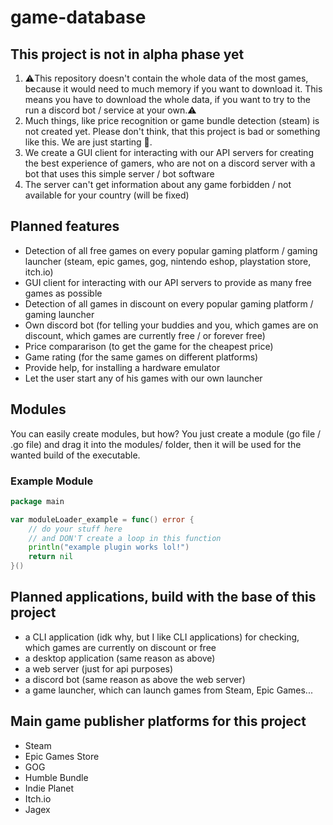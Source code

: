 # game-database


## This project is not in alpha phase yet

1. ⚠️This repository doesn't contain the whole data of the most games, because it would need to much memory if you want to download it. This means you have to download the whole data, if you want to try to the run a discord bot / service at your own.⚠️
2. Much things, like price recognition or game bundle detection (steam) is not created yet. Please don't think, that this project is bad or something like this. We are just starting 🚀.
3. We create a GUI client for interacting with our API servers for creating the best experience of gamers, who are not on a discord server with a bot that uses this simple server / bot software
4. The server can't get information about any game forbidden / not available for your country (will be fixed)
## Planned features
- Detection of all free games on every popular gaming platform / gaming launcher (steam, epic games, gog, nintendo eshop, playstation store, itch.io)
- GUI client for interacting with our API servers to provide as many free games as possible
- Detection of all games in discount on every popular gaming platform / gaming launcher
- Own discord bot (for telling your buddies and you, which games are on discount, which games are currently free / or forever free)
- Price compararison (to get the game for the cheapest price)
- Game rating (for the same games on different platforms)
- Provide help, for installing a hardware emulator
- Let the user start any of his games with our own launcher

## Modules
You can easily create modules, but how? You just create a module (go file / .go file) and drag it into the modules/ folder, then it will be used for the wanted build of the executable.
### Example Module
```go
package main

var moduleLoader_example = func() error { 
    // do your stuff here
    // and DON'T create a loop in this function
    println("example plugin works lol!")
    return nil
}()
```

## Planned applications, build with the base of this project
- a CLI application (idk why, but I like CLI applications) for checking, which games are currently on discount or free
- a desktop application (same reason as above)
- a web server (just for api purposes)
- a discord bot (same reason as above the web server)
- a game launcher, which can launch games from Steam, Epic Games...

## Main game publisher platforms for this project
- Steam
- Epic Games Store
- GOG
- Humble Bundle
- Indie Planet
- Itch.io
- Jagex
